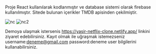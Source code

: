 Proje React kullanılarak kodlanmıştır ve database sistemi olarak firebase kullanılmıştır. Sitede bulunan içerikler TMDB apisinden çekilmiştir.

![nc](https://github.com/yasirozcn/netflix-clone/assets/98222686/2e6963e5-b456-4cd2-841e-406739b1f6b1)
![nc2](https://github.com/yasirozcn/netflix-clone/assets/98222686/5ba426c7-0df0-4bb1-b439-2cdbffcafd3b)


Demoya ulaşmak istersenis https://yasir-netflix-clone.netlify.app/ linkini ziyaret edebilirsiniz.
Kayıt olmak ile uğraşmak istemezseniz  username:deneme@gmail.com  password:deneme  user bilgilerini kullanabilirsiniz.

